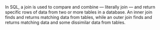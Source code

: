 In SQL, a join is used to compare and combine — literally join — and return specific rows of data from two or more tables in a database. An inner join finds and returns matching data from tables, while an outer join finds and returns matching data and some dissimilar data from tables.
